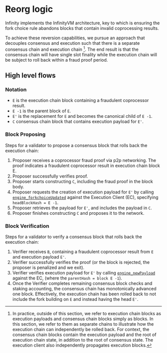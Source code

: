 # Reorg logic

Infinity implements the InfinityVM architecture, key to which is ensuring the fork choice rule abandons blocks that contain invalid coprocessing results.

To achieve these reversion capabilities, we pursue an approach that decouples consensus and execution such that there is a separate consensus chain and execution chain [^note1]. The end result is that the consensus chain will have single slot finality while the execution chain will be subject to roll back within a fraud proof period.

[^note1]: In practice, outside of this section, we refer to execution chain blocks as execution payloads and consensus chain blocks simply as blocks. In this section, we refer to them as separate chains to illustrate how the execution chain can independently be rolled back. For context, the consensus chain blocks contain the execution payload and the root of execution chain state, in addition to the root of consensus state. The execution client also independently propagates execution blocks.

## High level flows

### Notation

- `E` is the execution chain block containing a fraudulent coprocessor result.
- `E -1` is the parent block of `E`.
- `E'` is the replacement for `E` and becomes the canonical child of `E -1`.
- `C` consensus chain block that contains execution payload for `E'`.

### Block Proposing

Steps for a validator to propose a consensus block that rolls back the execution chain:

1) Proposer receives a coprocessor fraud proof via p2p networking. The proof indicates a fraudulent coprocessor result in execution chain block E. 
1) Proposer successfully verifies proof.
1) Proposer starts constructing `C`, including the fraud proof in the block body.
1) Proposer requests the creation of execution payload for `E'` by calling [`engine_forkchoiceUpdated`](https://github.com/ethereum/execution-apis/blob/main/src/engine/cancun.md#engine_forkchoiceupdatedv3) against the Execution Client (EC), specifying `headBlockHash = E -1`.
1) Proposer retrieves the payload for `E'`, and includes the payload in `C`.
1) Proposer finishes constructing `C` and proposes it to the network.

### Block Verification

Steps for a validator to verify a consensus block that rolls back the execution chain:

1) Verifier receives `B`, containing a fraudulent coprocessor result from `E` and execution payload `E'`. 
1) Verifier successfully verifies the proof (or the block is rejected, the proposer is penalized and we exit).
1) Verifier verifies execution payload for `E'` by calling [`engine_newPayload`](https://github.com/ethereum/execution-apis/blob/main/src/engine/cancun.md#engine_newpayloadv3) against the EC, (where the `parentHash = block E -1`).
1) Once the Verifier completes remaining consensus block checks and staking accounting, the consensus chain has monotonically advanced one block. Effectively, the execution chain has been rolled back to not include the fork building on `E` and instead having the head `E'`.